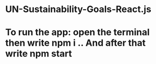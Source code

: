 # UN-Sustainability-Goals-React.js
# To run the app: open the terminal then write npm i .. And after that write npm start